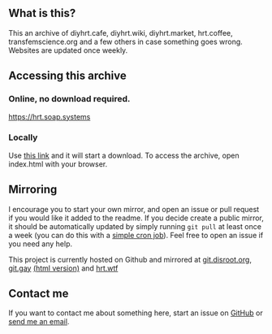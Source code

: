 ## What is this?
This an archive of diyhrt.cafe, diyhrt.wiki, diyhrt.market, hrt.coffee, transfemscience.org and a few others in case something goes wrong. Websites are updated once weekly.

## Accessing this archive
### Online, no download required.
https://hrt.soap.systems

### Locally
Use [this link](https://github.com/soapingtime/diyhrt/archive/refs/heads/main.zip) and it will start a download. To access the archive, open index.html with your browser.

## Mirroring
I encourage you to start your own mirror, and open an issue or pull request if you would like it added to the readme. If you decide create a public mirror, it should be automatically updated by simply running `git pull` at least once a week (you can do this with a [simple cron job](https://stackoverflow.com/a/69553820)). Feel free to open an issue if you need any help.

This project is currently hosted on Github and mirrored at [git.disroot.org](https://git.disroot.org/diyhrt/mirrors), [git.gay](https://git.gay/hrt/pages) [(html version)](https://hrt.pages.gay/) and [hrt.wtf](https://hrt.wtf)

## Contact me
If you want to contact me about something here, start an issue on [GitHub](https://github.com/soapingtime/diyhrt/issues) or [send me an email](mailto:soaper@disroot.org).
